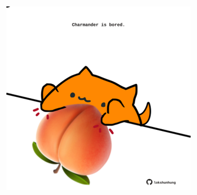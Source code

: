 <!-- built at 01/05/2023, 09:01:00 UTC -->
<p align="center">
  <img width="500" height="500" src="./ReadmeImage.svg">
</p>
